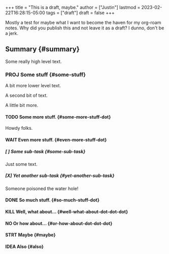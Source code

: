 +++
title = "This is a draft, maybe."
author = ["Justin"]
lastmod = 2023-02-22T16:28:15-05:00
tags = ["draft"]
draft = false
+++

Mostly a test for maybe what I want to become the haven for my org-roam notes.
Why did you publish this and not leave it as a draft? I dunno, don't be a jerk.

<t class="outline-1nil">

## Summary {#summary}

Some really high level text.

<div class="outline-2nil">

### <span class="org-todo todo PROJ">PROJ</span> Some stuff {#some-stuff}

A bit more lower level text.

A second bit of text.

A little bit more.

<div class="outline-3nil">

#### <span class="org-todo todo TODO">TODO</span> Some more stuff. {#some-more-stuff-dot}

Howdy folks.

</div>

<div class="outline-3nil">

#### <span class="org-todo todo WAIT">WAIT</span> Even more stuff. {#even-more-stuff-dot}

<div class="outline-4nil">

##### <span class="org-todo todo ___">[ ]</span> Some sub-task {#some-sub-task}

Just some text.

</div>

<div class="outline-4nil">

##### <span class="org-todo done _X_">[X]</span> Yet another sub-task {#yet-another-sub-task}

Someone poisoned the water hole!

</div>

</div>

<div class="outline-3nil">

#### <span class="org-todo done DONE">DONE</span> So much stuff. {#so-much-stuff-dot}


</div>

<div class="outline-3nil">

#### <span class="org-todo done KILL">KILL</span> Well, what about... {#well-what-about-dot-dot-dot}


</div>

<div class="outline-3nil">

#### <span class="org-todo done NO">NO</span> Or how about... {#or-how-about-dot-dot-dot}


</div>

<div class="outline-3nil">

#### <span class="org-todo todo STRT">STRT</span> Maybe {#maybe}


</div>

<div class="outline-3nil">

#### <span class="org-todo todo IDEA">IDEA</span> Also {#also}


</div>

</div>

</t>
